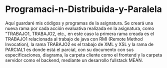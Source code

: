 # Programaci-n-Distribuida-y-Paralela
Aquí guardaré mis códigos y programas de la asignatura.
Se creará una nueva rama por cada acción evaluativa realizada en la asignatura, como "TRABAJO1, TRABAJO2, etc., en este caso la primera rama creada es el TRABAJO1 relacionada al trabajo de java con RMI (Remote Method Invocation), la rama TRABAJO2 es el trabajo de XML y XSL y la rama de PARCIAL1 es donde está el parcial, con su documento con sus especificaciones, diagrama, la carpeta cliente como el frontend y la carpeta servidor como el backend, mediante un desarrollo fullstack MEAN.

